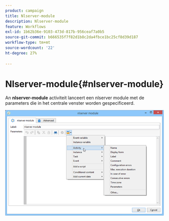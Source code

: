 ```yaml
---
product: campaign
title: Nlserver-module
description: Nlserver-module
feature: Workflows
exl-id: 1b62b36e-9103-473d-817b-956ceaf7a0b5
source-git-commit: b666535f7f82d1b8c2da4fbce1bc25cf8d39d187
workflow-type: tm+mt
source-wordcount: '22'
ht-degree: 27%

---
```


# Nlserver-module{#nlserver-module}



An **nlserver-module** activiteit lanceert een nlserver module met de parameters die in het centrale venster worden gespecificeerd.

![](assets/nlserver_module_edit.png)
